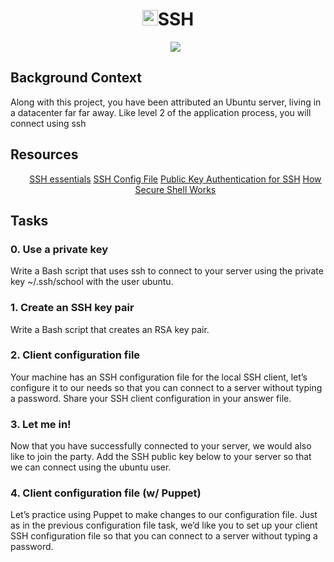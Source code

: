 <h1 align='center'><img src='https://img.icons8.com/nolan/2x/console.png' height="25px" right="0">SSH</h1>
<ul align="center">
  <img src='https://user-images.githubusercontent.com/82726832/163710044-187d8655-fd28-4c63-a663-111bfef5c139.gif'>
</ul>

## Background Context

Along with this project, you have been attributed an Ubuntu server, living in a datacenter far far away. Like level 2 of the application process, you will connect using ssh

## Resources
<ul align="center">
  <a href='SSH essentials'><u>SSH essentials</u></a>
  <a href='SSH Config File'><u>SSH Config File</u></a>
  <a href='Public Key Authentication for SSH'><u>Public Key Authentication for SSH</u></a>
  <a href='How Secure Shell Works'><u>How Secure Shell Works</u></a>
</ul>

## Tasks
### 0. Use a private key
Write a Bash script that uses ssh to connect to your server using the private key ~/.ssh/school with the user ubuntu.
### 1. Create an SSH key pair
Write a Bash script that creates an RSA key pair.
### 2. Client configuration file
Your machine has an SSH configuration file for the local SSH client, let’s configure it to our needs so that you can connect to a server without typing a password. Share your SSH client configuration in your answer file.
### 3. Let me in!
Now that you have successfully connected to your server, we would also like to join the party.
Add the SSH public key below to your server so that we can connect using the ubuntu user.
### 4. Client configuration file (w/ Puppet)
Let’s practice using Puppet to make changes to our configuration file. Just as in the previous configuration file task, we’d like you to set up your client SSH configuration file so that you can connect to a server without typing a password.
